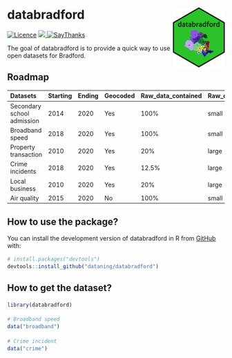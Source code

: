 
<!-- README.md is generated from README.Rmd. Please edit that file -->

# databradford <img src="man/figures/logo.png" align="right" />

<!-- badges: start -->
</tr>
</thead>
<tbody>
<tr class="odd">
<td align="left">
<a href="https://www.gnu.org/licenses/gpl-3.0.en.html"><img src="https://img.shields.io/badge/licence-GPL--3-blue.svg" alt="Licence"></a>
</td>
<td align="left">
<a href="https://codecov.io/gh/dataning/databradford">
<img src="https://codecov.io/gh/dataning/databradford/branch/master/graph/badge.svg?token=W1J9I2X338"/>
</a>
</td>
</tr>
<tr class="odd">
<td align="left">
<a href="https://saythanks.io/to/datalulu%40gmail.com"><img src="https://img.shields.io/badge/Say%20Thanks-!-1EAEDB.svg" alt="SayThanks"></a>
</td>
</tr>
</tbody>
</table>

<br>

<!-- badges: end -->

The goal of databradford is to provide a quick way to use open datasets
for Bradford.

## Roadmap

| Datasets                   | Starting | Ending | Geocoded | Raw\_data\_contained | Raw\_data\_size |
|:---------------------------|:---------|:-------|:---------|:---------------------|:----------------|
| Secondary school admission | 2014     | 2020   | Yes      | 100%                 | small           |
| Broadband speed            | 2018     | 2020   | Yes      | 100%                 | small           |
| Property transaction       | 2010     | 2020   | Yes      | 20%                  | large           |
| Crime incidents            | 2018     | 2020   | Yes      | 12.5%                | large           |
| Local business             | 2010     | 2020   | Yes      | 20%                  | large           |
| Air quality                | 2015     | 2020   | No       | 100%                 | small           |

## How to use the package?

You can install the development version of databradford in R from
[GitHub](https://github.com/) with:

``` r
# install.packages("devtools")
devtools::install_github("dataning/databradford")
```

## How to get the dataset?

``` r
library(databradford)

# Broadband speed
data("broadband")

# Crime incident
data("crime")
```
